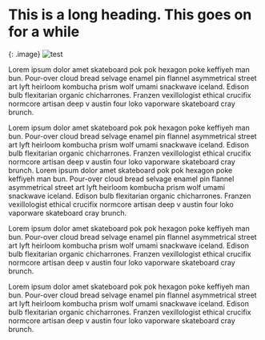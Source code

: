 # This is a long heading. This goes on for a while

{: .image}
![test](https://unsplash.it/1920/1080?random)

Lorem ipsum dolor amet skateboard pok pok hexagon poke keffiyeh man bun. Pour-over cloud bread selvage enamel pin flannel asymmetrical street art lyft heirloom kombucha prism wolf umami snackwave iceland. Edison bulb flexitarian organic chicharrones. Franzen vexillologist ethical crucifix normcore artisan deep v austin four loko vaporware skateboard cray brunch.

Lorem ipsum dolor amet skateboard pok pok hexagon poke keffiyeh man bun. Pour-over cloud bread selvage enamel pin flannel asymmetrical street art lyft heirloom kombucha prism wolf umami snackwave iceland. Edison bulb flexitarian organic chicharrones. Franzen vexillologist ethical crucifix normcore artisan deep v austin four loko vaporware skateboard cray brunch. Lorem ipsum dolor amet skateboard pok pok hexagon poke keffiyeh man bun. Pour-over cloud bread selvage enamel pin flannel asymmetrical street art lyft heirloom kombucha prism wolf umami snackwave iceland. Edison bulb flexitarian organic chicharrones. Franzen vexillologist ethical crucifix normcore artisan deep v austin four loko vaporware skateboard cray brunch.

Lorem ipsum dolor amet skateboard pok pok hexagon poke keffiyeh man bun. Pour-over cloud bread selvage enamel pin flannel asymmetrical street art lyft heirloom kombucha prism wolf umami snackwave iceland. Edison bulb flexitarian organic chicharrones. Franzen vexillologist ethical crucifix normcore artisan deep v austin four loko vaporware skateboard cray brunch.

Lorem ipsum dolor amet skateboard pok pok hexagon poke keffiyeh man bun. Pour-over cloud bread selvage enamel pin flannel asymmetrical street art lyft heirloom kombucha prism wolf umami snackwave iceland. Edison bulb flexitarian organic chicharrones. Franzen vexillologist ethical crucifix normcore artisan deep v austin four loko vaporware skateboard cray brunch.


